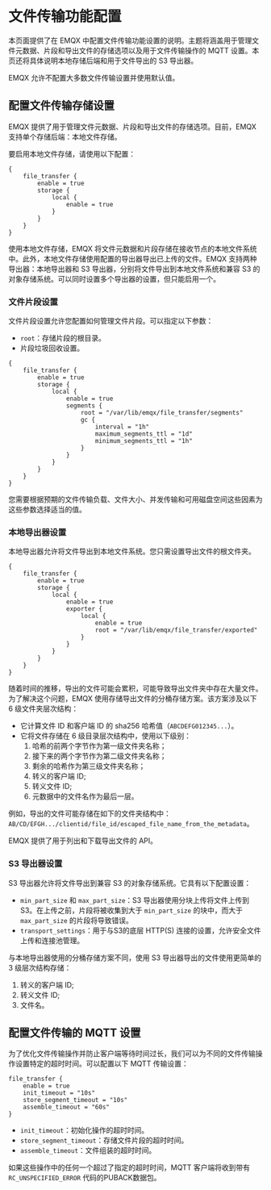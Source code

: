 # 文件传输功能配置

本页面提供了在 EMQX 中配置文件传输功能设置的说明。主题将涵盖用于管理文件元数据、片段和导出文件的存储选项以及用于文件传输操作的 MQTT 设置。本页还将具体说明本地存储后端和用于文件导出的 S3 导出器。

EMQX 允许不配置大多数文件传输设置并使用默认值。

## 配置文件传输存储设置

EMQX 提供了用于管理文件元数据、片段和导出文件的存储选项。目前，EMQX 支持单个存储后端：本地文件存储。

要启用本地文件存储，请使用以下配置：

```
{
    file_transfer {
        enable = true
        storage {
            local {
                enable = true
            }
        }
    }
}
```

使用本地文件存储，EMQX 将文件元数据和片段存储在接收节点的本地文件系统中。此外，本地文件存储使用配置的导出器导出已上传的文件。EMQX 支持两种导出器：本地导出器和 S3 导出器，分别将文件导出到本地文件系统和兼容 S3 的对象存储系统。可以同时设置多个导出器的设置，但只能启用一个。

### 文件片段设置

文件片段设置允许您配置如何管理文件片段。可以指定以下参数：

- `root`：存储片段的根目录。
- 片段垃圾回收设置。


```
{
    file_transfer {
        enable = true
        storage {
            local {
                enable = true
                segments {
                    root = "/var/lib/emqx/file_transfer/segments"
                    gc {
                        interval = "1h"
                        maximum_segments_ttl = "1d"
                        minimum_segments_ttl = "1h"
                    }
                }
            }
        }
    }
}
```

您需要根据预期的文件传输负载、文件大小、并发传输和可用磁盘空间这些因素为这些参数选择适当的值。

### 本地导出器设置

本地导出器允许将文件导出到本地文件系统。您只需设置导出文件的根文件夹。

```
{
    file_transfer {
        enable = true
        storage {
            local {
                enable = true
                exporter {
                    local {
                        enable = true
                        root = "/var/lib/emqx/file_transfer/exported"
                    }
                }
            }
        }
    }
}
```

随着时间的推移，导出的文件可能会累积，可能导致导出文件夹中存在大量文件。为了解决这个问题，EMQX 使用存储导出文件的分桶存储方案。该方案涉及以下 6 级文件夹层次结构：

- 它计算文件 ID 和客户端 ID 的 sha256 哈希值（`ABCDEFG012345...`）。
- 它将文件存储在 6 级目录层次结构中，使用以下级别：
  1. 哈希的前两个字节作为第一级文件夹名称；
  2. 接下来的两个字节作为第二级文件夹名称；
  3. 剩余的哈希作为第三级文件夹名称；
  4. 转义的客户端 ID;
  5. 转义文件 ID;
  6. 元数据中的文件名作为最后一层。

例如，导出的文件可能存储在如下的文件夹结构中：`AB/CD/EFGH.../clientid/file_id/escaped_file_name_from_the_metadata`。

EMQX 提供了用于列出和下载导出文件的 API。

### S3 导出器设置

S3 导出器允许将文件导出到兼容 S3 的对象存储系统。它具有以下配置设置：

- `min_part_size` 和 `max_part_size`：S3 导出器使用分块上传将文件上传到 S3。在上传之前，片段将被收集到大于 `min_part_size` 的块中，而大于 `max_part_size` 的片段将导致错误。
- `transport_settings`：用于与S3的底层 HTTP(S) 连接的设置，允许安全文件上传和连接池管理。

与本地导出器使用的分桶存储方案不同，使用 S3 导出器导出的文件使用更简单的 3 级层次结构存储：

1. 转义的客户端 ID;
2. 转义文件 ID;
3. 文件名。

## 配置文件传输的 MQTT 设置

为了优化文件传输操作并防止客户端等待时间过长，我们可以为不同的文件传输操作设置特定的超时时间。可以配置以下 MQTT 传输设置：

```
file_transfer {
    enable = true
    init_timeout = "10s"
    store_segment_timeout = "10s"
    assemble_timeout = "60s"
}
```

- `init_timeout`：初始化操作的超时时间。
- `store_segment_timeout`：存储文件片段的超时时间。
- `assemble_timeout`：文件组装的超时时间。

如果这些操作中的任何一个超过了指定的超时时间，MQTT 客户端将收到带有 `RC_UNSPECIFIED_ERROR` 代码的PUBACK数据包。
